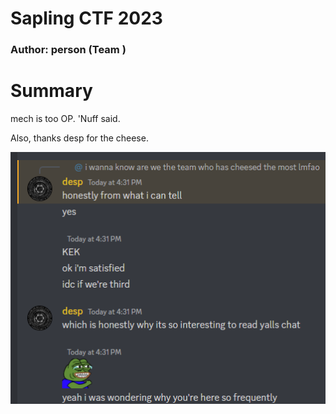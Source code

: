 # Sapling CTF 2023
### Author: person (Team ‮‮‮‮(


# Summary
mech is too OP. 'Nuff said.

Also, thanks desp for the cheese.

![](desp.png)